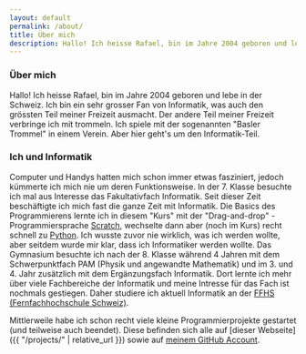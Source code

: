 ```yaml
---
layout: default
permalink: /about/
title: Über mich
description: Hallo! Ich heisse Rafael, bin im Jahre 2004 geboren und lebe in der Schweiz. (...)
---
```


### Über mich

Hallo! Ich heisse Rafael, bin im Jahre 2004 geboren und lebe in der Schweiz. Ich bin ein sehr grosser Fan von
Informatik, was auch den grössten Teil meiner Freizeit ausmacht. Der andere Teil meiner Freizeit verbringe ich mit
trommeln. Ich spiele mit der sogenannten "Basler Trommel" in einem Verein. Aber hier geht's um den Informatik-Teil.

### Ich und Informatik

Computer und Handys hatten mich schon immer etwas fasziniert, jedoch kümmerte ich mich nie um deren Funktionsweise. In
der 7. Klasse besuchte ich mal aus Interesse das Fakultativfach Informatik. Seit dieser Zeit beschäftigte ich mich fast
die ganze Zeit mit Informatik. Die Basics des Programmierens lernte ich in diesem "Kurs" mit der "Drag-and-drop"
-Programmiersprache [Scratch](https://scratch.mit.edu), wechselte dann aber (noch im Kurs) recht schnell
zu [Python](https://python.org). Ich wusste zuvor nie wirklich, was ich werden wollte, aber seitdem wurde mir klar, dass
ich Informatiker werden wollte. Das Gymnasium besuchte ich nach der 8. Klasse während 4 Jahren mit dem Schwerpunktfach
PAM (Physik und angewandte Mathematik) und im 3. und 4. Jahr zusätzlich mit dem Ergänzungsfach Informatik. Dort lernte
ich mehr über viele Fachbereiche der Informatik und meine Intresse für das Fach ist nochmals gestiegen. Daher
studiere ich aktuell Informatik an der [FFHS (Fernfachhochschule Schweiz)](https://www.ffhs.ch/de).

Mittlerweile habe ich schon recht viele kleine Programmierprojekte gestartet (und teilweise auch beendet). Diese
befinden sich alle auf [dieser Webseite]({{ "/projects/" | relative_url }}) sowie auf [meinem GitHub Account](https://github.com/rafaelurben).
